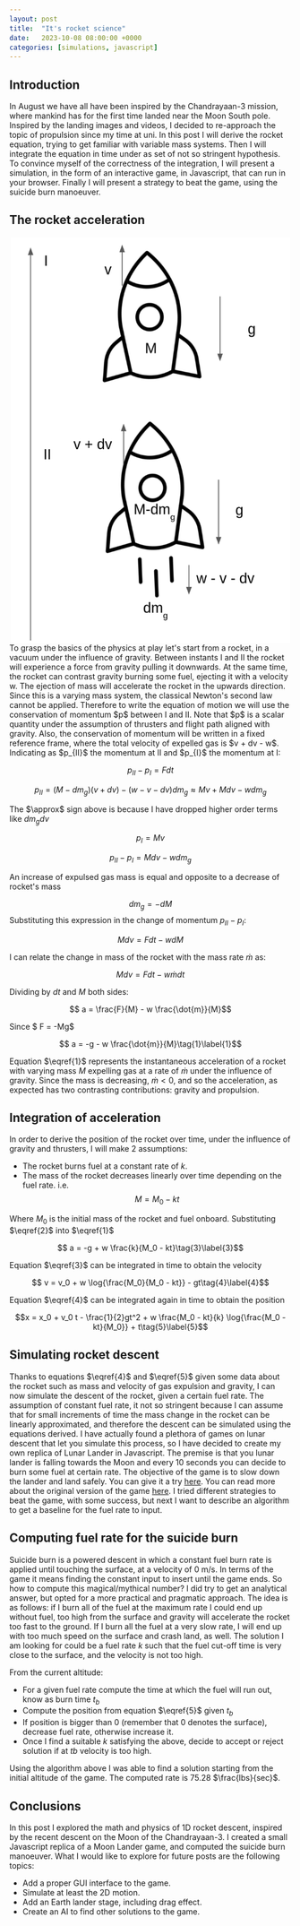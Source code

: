 ```yaml
---
layout: post
title:  "It's rocket science"
date:   2023-10-08 08:00:00 +0000
categories: [simulations, javascript]
---
```


## Introduction

In August we have all have been inspired by the Chandrayaan-3 mission, where mankind has for the first time landed near the Moon South pole.
Inspired by the landing images and videos, I decided to re-approach the topic of propulsion since my time at uni. In this post I will derive the rocket equation, trying to get familiar with variable mass systems. Then I will integrate the equation in time under as set of not so stringent hypothesis. To convince myself of the correctness of the integration, I will present a simulation, in the form of an interactive game, in Javascript, that can run in your browser. Finally I will present a strategy to beat the game, using the suicide burn manoeuver.

## The rocket acceleration 
<img src="/assets/images/rocket/ConservationMomentum.png" width="500" style="display: block; margin: 0 auto">
To grasp the basics of the physics at play let's start from a rocket, in a vacuum under the influence of gravity. Between instants I and II the rocket will experience a force from gravity pulling it downwards. At the same time, the rocket can contrast gravity burning some fuel, ejecting it with a velocity w. The ejection of mass will accelerate the rocket in the upwards direction. Since this is a varying mass system, the classical Newton's second law cannot be applied. Therefore to write the equation of motion we will use the conservation of momentum $p$ between I and II. Note that $p$ is a scalar quantity under the assumption of thrusters and flight path aligned with gravity. Also, the conservation of momentum will be written in a fixed reference frame, where the total velocity of expelled gas is $v + dv - w$. Indicating as $p_{II}$ the momentum at II and $p_{I}$ the momentum at I:

$$ p_{II} - p_{I} = Fdt  $$

$$ p_{II} = (M - dm_g)(v + dv)  - (w -v - dv) dm_g \approx Mv +  M dv - w dm_g$$

The $\approx\$ sign above is because I have dropped higher order terms like $dm_gdv$

$$ p_{I} = Mv $$

$$ p_{II} - p_{I} =   Mdv - w dm_g$$

An increase of expulsed gas mass is equal and opposite to a decrease of rocket's mass

$$ dm_g = -dM$$
Substituting this expression in the change of momentum $p_{II} - p_{I}$:

$$ M dv = Fdt - wdM $$

I can relate the change in mass of the rocket with the mass rate $\dot{m}$ as:

$$ M dv = Fdt - w\dot{m}dt $$

Dividing by $dt$ and $M$ both sides:

$$ a = \frac{F}{M} - w \frac{\dot{m}}{M}$$

Since $ F = -Mg$ 

$$ a = -g - w \frac{\dot{m}}{M}\tag{1}\label{1}$$

Equation $\eqref{1}$ represents the instantaneous acceleration of a rocket with varying mass $M$ expelling gas at a rate of $\dot{m}$ under the influence of gravity. Since the mass is decreasing, $\dot{m} < 0$, and so the acceleration, as expected has two contrasting contributions: gravity and propulsion.
 
## Integration of acceleration 

In order to derive the position of the rocket over time, under the influence of gravity and thrusters, I will make 2 assumptions:

* The rocket burns fuel at a constant rate of $k$.
* The mass of the rocket decreases linearly over time depending on the fuel rate. i.e.
$$M = M_0 - kt\tag{2}\label{2}$$

Where $M_0$ is the initial mass of the rocket and fuel onboard. Substituting $\eqref{2}\$ into $\eqref{1}\$ 

$$ a = -g + w \frac{k}{M_0 - kt}\tag{3}\label{3}$$

Equation $\eqref{3}$ can be integrated in time to obtain the velocity 

$$ v = v_0 + w \log{\frac{M_0}{M_0 - kt}} - gt\tag{4}\label{4}$$

Equation $\eqref{4}$ can be integrated again in time to obtain the position

$$x = x_0 + v_0 t - \frac{1}{2}gt^2 + w  \frac{M_0 - kt}{k} \log{\frac{M_0 - kt}{M_0}} + t\tag{5}\label{5}$$

## Simulating rocket descent

Thanks to equations $\eqref{4}$ and $\eqref{5}$ given some data about the rocket such as mass and velocity of gas expulsion and gravity, I can now simulate the descent of the rocket, given a certain fuel rate. The assumption of constant fuel rate, it not so stringent because I can assume that for small increments of time the mass change in the rocket can be linearly approximated, and therefore the descent can be simulated using the equations derived. I have actually found a plethora of games on lunar descent that let you simulate this process, so I have decided to create my own replica of Lunar Lander in Javascript. The premise is that you lunar lander is falling towards the Moon and every 10 seconds you can decide to burn some fuel at certain rate. The objective of the game is to slow down the lander and land safely. You can give it a try [here](https://nikbomb.github.io/lunar-lander-1d). You can read more about the original version of the game [here](https://www.cs.brandeis.edu/~storer/LunarLander/LunarLander.html). I tried different strategies to beat the game, with some success, but next I want to describe an algorithm to get a baseline for the fuel rate to input.

## Computing fuel rate for the suicide burn

Suicide burn is a powered descent in which a constant fuel burn rate is applied until touching the surface, at a velocity of 0 m/s. In terms of the game it means finding the constant input to insert until the game ends. So how to compute this magical/mythical number?
I did try to get an analytical answer, but opted for a more practical and pragmatic approach. The idea is as follows: if I burn all of the fuel at the maximum rate I could end up without fuel, too high from the surface and gravity will accelerate the rocket too fast to the ground. If I burn all the fuel at a very slow rate, I will end up with too much speed on the surface and crash land, as well. The solution I am looking for could be a fuel rate $k$ such that the fuel cut-off time is very close to the surface, and the velocity is not too high. 

From the current altitude:

* For a given fuel rate compute the time at which the fuel will run out, know as burn time $t_b$ 
* Compute the position from equation $\eqref{5}$ given $t_b$
* If position is bigger than 0 (remember that 0 denotes the surface), decrease fuel rate, otherwise increase it.
* Once I find a suitable $k$ satisfying the above, decide to accept or reject solution if at $tb$ velocity is too high.

Using the algorithm above I was able to find a solution starting from the initial altitude of the game. The computed rate is 75.28 $\frac{lbs}{sec}$. 

## Conclusions

In this post I explored the math and physics of 1D rocket descent, inspired by the recent descent on the Moon of the Chandrayaan-3. I created a small Javascript replica of a Moon Lander game, and computed the suicide burn manoeuver. What I would like to explore for future posts are the following topics:

* Add a proper GUI interface to the game.
* Simulate at least the 2D motion.
* Add an Earth lander stage, including drag effect.
* Create an AI to find other solutions to the game.


